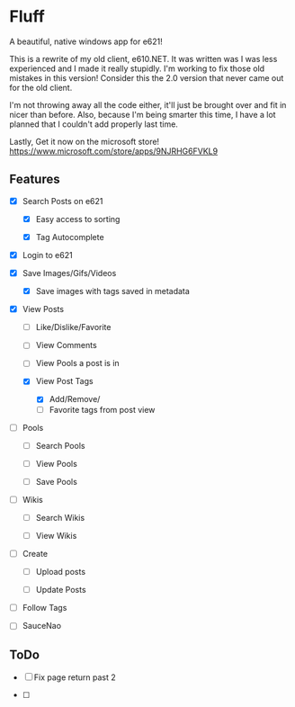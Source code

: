 # Fluff

A beautiful, native windows app for e621!

This is a rewrite of my old client, e610.NET. It was written was I was less experienced and I made it really stupidly. I'm working to fix those old mistakes in this version! Consider this the 2.0 version that never came out for the old client.

I'm not throwing away all the code either, it'll just be brought over and fit in nicer than before. Also, because I'm being smarter this time, I have a lot planned that I couldn't add properly last time.

Lastly, Get it now on the microsoft store!
https://www.microsoft.com/store/apps/9NJRHG6FVKL9

## Features

- [x] Search Posts on e621
  
  - [x] Easy access to sorting
  
  - [x] Tag Autocomplete

- [x] Login to e621

- [x] Save Images/Gifs/Videos
  
  - [x] Save images with tags saved in metadata

- [x] View Posts
  
  - [ ] Like/Dislike/Favorite
  
  - [ ] View Comments
  
  - [ ] View Pools a post is in
  
  - [x] View Post Tags
    
    - [x] Add/Remove/
    - [ ] Favorite tags from post view

- [ ] Pools
  
  - [ ] Search Pools
  
  - [ ] View Pools
  - [ ] Save Pools

- [ ] Wikis
  
  - [ ] Search Wikis
  
  - [ ] View Wikis

- [ ] Create
  
  - [ ] Upload posts
  
  - [ ] Update Posts

- [ ] Follow Tags

- [ ] SauceNao



## ToDo

- [ ] Fix page return past 2

- [ ] 
